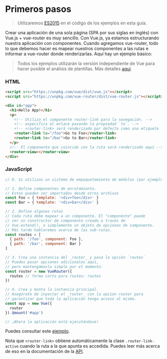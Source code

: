 # Primeros pasos

> Utilizaremos [ES2015](https://github.com/lukehoban/es6features) en el código de los ejemplos en esta guía.

Crear una aplicación de una sola página (SPA por sus siglas en inglés) con Vue.js + vue-router es muy sencillo. Con Vue.js, ya estamos estructurando nuestra aplicación con componentes. Cuando agregamos vue-router, todo lo que debemos hacer es mapear nuestros componentes a las rutas e informar a vue-router donde renderizarlas. Aquí hay un ejemplo básico:

> Todos los ejemplos utilizarán la versión independiente de Vue para hacer posible el análisis de plantillas. Más detalles [aquí](http://vuejs.org/guide/installation.html#Standalone-vs-Runtime-only-Build).

### HTML

``` html
<script src="https://unpkg.com/vue/dist/vue.js"></script>
<script src="https://unpkg.com/vue-router/dist/vue-router.js"></script>

<div id="app">
  <h1>Hello App!</h1>
  <p>
    <!-- Utiliza el componente router-link para la navegación. -->
    <!-- especifica el enlace pasando la propiedad `to`. -->
    <!-- <router-link> será renderizado por defecto como una etiqueta `<a>` -->
    <router-link to="/foo">Go to Foo</router-link>
    <router-link to="/bar">Go to Bar</router-link>
  </p>
  <!-- El componente que coincida con la ruta será renderizado aquí -->
  <router-view></router-view>
</div>
```

### JavaScript

``` js
// 0. Si utilizas un sistema de empaquetamiento de módulos (por ejemplo, a través de vue-cli), importa Vue y VueRouter y luego ejecuta Vue.use(VueRouter).

// 1. Define componentes de enrutamiento.
// Estos pueden ser importados desde otros archivos
const Foo = { template: '<div>foo</div>' }
const Bar = { template: '<div>bar</div>' }

// 2. Define algunas rutas
// Cada ruta debe mapear a un componente. El "componente" puede
// ser un constructor de componente creado a través de
// Vue.extend(), o simplemente un objeto de opciones de componente.
// Más tarde hablaremos acerca de las sub-rutas.
const routes = [
  { path: '/foo', component: Foo },
  { path: '/bar', component: Bar }
]

// 3. Crea una instancia del _router_ y pasa la opción `routes`
// Puedes pasar opciones adicionales aquí,
// pero mantengámoslo simple por el momento.
const router = new VueRouter({
  routes // forma corta para routes: routes
})

// 4. Crea y monta la instancia principal.
// Asegúrate de inyectar el _router_ con la opcion router para
// garantizar que toda la aplicación tenga acceso al mismo.
const app = new Vue({
  router
}).$mount('#app')

// ¡Ahora la aplicación está ejecutándose!
```

Puedes consultar este [ejemplo](http://jsfiddle.net/yyx990803/xgrjzsup/).

Nota que `<router-link>` obtiene automáticamente la clase `.router-link-active` cuando la ruta a la que apunta es accedida. Puedes leer más acerca de eso en la documentación de la [API](../api/router-link.md).
